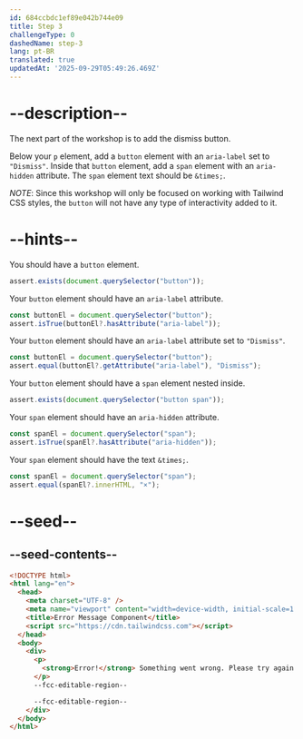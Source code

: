 ```yaml
---
id: 684ccbdc1ef89e042b744e09
title: Step 3
challengeType: 0
dashedName: step-3
lang: pt-BR
translated: true
updatedAt: '2025-09-29T05:49:26.469Z'
---
```


# --description--

The next part of the workshop is to add the dismiss button. 

Below your `p` element, add a `button` element with an `aria-label` set to `"Dismiss"`. Inside that `button` element, add a `span` element with an `aria-hidden` attribute. The `span` element text should be `&times;`. 

*NOTE*: Since this workshop will only be focused on working with Tailwind CSS styles, the `button` will not have any type of interactivity added to it. 

# --hints--

You should have a `button` element.

```js
assert.exists(document.querySelector("button"));
```
 
Your `button` element should have an `aria-label` attribute.

```js
const buttonEl = document.querySelector("button");
assert.isTrue(buttonEl?.hasAttribute("aria-label"));
```

Your `button` element should have an `aria-label` attribute set to `"Dismiss"`.

```js
const buttonEl = document.querySelector("button");
assert.equal(buttonEl?.getAttribute("aria-label"), "Dismiss");
```

Your `button` element should have a `span` element nested inside.

```js
assert.exists(document.querySelector("button span"));
```

Your `span` element should have an `aria-hidden` attribute.

```js
const spanEl = document.querySelector("span");
assert.isTrue(spanEl?.hasAttribute("aria-hidden"));
```

Your `span` element should have the text `&times;`.

```js
const spanEl = document.querySelector("span");
assert.equal(spanEl?.innerHTML, "×");
```

# --seed--

## --seed-contents--

```html
<!DOCTYPE html>
<html lang="en">
  <head>
    <meta charset="UTF-8" />
    <meta name="viewport" content="width=device-width, initial-scale=1.0" />
    <title>Error Message Component</title>
    <script src="https://cdn.tailwindcss.com"></script>
  </head>
  <body>
    <div>
      <p>
        <strong>Error!</strong> Something went wrong. Please try again.
      </p>
      --fcc-editable-region--

      --fcc-editable-region--
    </div>
  </body>
</html>
```
